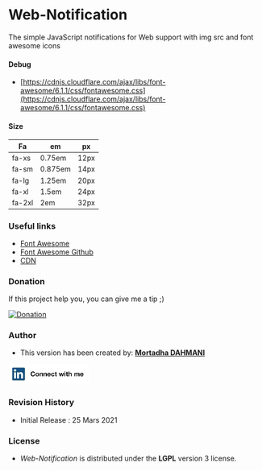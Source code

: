 # Web-Notification
The simple JavaScript notifications for Web support with img src and font awesome icons


#### Debug
- [https://cdnjs.cloudflare.com/ajax/libs/font-awesome/6.1.1/css/fontawesome.css](https://cdnjs.cloudflare.com/ajax/libs/font-awesome/6.1.1/css/fontawesome.css)


#### Size
| Fa    |  em | px |
| ----- | --- | ------ |
| fa-xs | 0.75em | 12px|
| fa-sm | 0.875em | 14px|
| fa-lg | 1.25em | 20px|
| fa-xl | 1.5em | 24px|
| fa-2xl | 2em | 32px|


### Useful links
* [Font Awesome](https://fontawesome.com/icons/ "Font Awesome ico")
* [Font Awesome Github](https://github.com/FortAwesome/Font-Awesome "Font Awesome Github")
* [CDN](https://cdnjs.com/libraries/font-awesome "CDN")

### Donation
If this project help you, you can give me a tip ;)

<!---
[![Donate](https://img.shields.io/badge/Donate-PayPal-blue.svg?style=for-the-badge&logo=paypal&link=https://www.paypal.com/paypalme2/billzgithub)](https://paypal.me/mamdpay)
-->

<a href="https://paypal.me/mamdpay" rel="In"> <img src="https://www.pngarts.com/files/4/Paypal-Donate-PNG-High-Quality-Image.png" alt="Donation" height="70"></a>

<!--a href="https://www.linkedin.com/in/mortadhadahmani" rel="In"> <img src="https://ps.w.org/button-paypal-donation/assets/icon-256x256.jpg" alt="Donation" height="150"></a-->

<!--a href="https://paypal.me/mamdpay" rel="In"> <img src="https://www.paypalobjects.com/webstatic/mktg/logo/AM_mc_vs_dc_ae.jpg" alt="Donation" height="100"></a-->

<!--a href="https://paypal.me/mamdpay" rel="In"> <img src="https://wildflowercottage.org/wp-content/uploads/2019/03/paypal_donate_button_png_996391.png" alt="Donation" height="150"></a-->

### Author
* This version has been created by: [**Mortadha DAHMANI**](mailto:mortadha.dahmani@gmail.com)

<a href="https://www.linkedin.com/in/mortadhadahmani" rel="In"> <img src="https://raw.githubusercontent.com/MortadhaDAHMANI/MortadhaDahmani/main/in2.jpg" alt="In" height="40"></a>

### Revision History
* Initial Release : 25 Mars 2021

### License
* _Web-Notification_ is distributed under the **LGPL** version 3 license.
